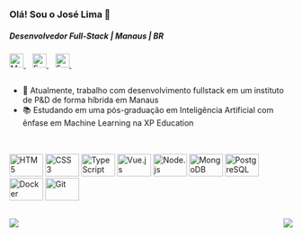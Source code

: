 ### Olá! Sou o José Lima 👋

##### Desenvolvedor Full-Stack | Manaus | BR

<p>
  <a href="https://www.linkedin.com/in/jose-kenosis/" target="_blank">
    <img height="25px" alt="My Likedin" src="https://img.shields.io/badge/LinkedIn-0077B5?style=for-the-badge&logo=linkedin&logoColor=white"/>
  </a>&nbsp;&nbsp;
  <a href="mailto:josekenosis@gmail.com" target="_blank">
    <img height="25px" alt= "E-mail" src="https://img.shields.io/badge/Gmail-D14836?style=for-the-badge&logo=gmail&logoColor=white"/>        
  </a>&nbsp;&nbsp;
  <a href="https://www.instagram.com/josekenosis" target="_blank">
    <img height="25px" alt= "E-mail" src="https://img.shields.io/badge/Instagram-E4405F?style=for-the-badge&logo=instagram&logoColor=white"/>        
  </a>&nbsp;&nbsp;
</p>

##

- 🔭 Atualmente, trabalho com desenvolvimento fullstack em um instituto de P&D de forma híbrida em Manaus
- 📚 Estudando em uma pós-graduação em Inteligência Artificial com ênfase em Machine Learning na XP Education

##

<div style="display: inline_block"><br>
  <img title="HTM 5" src="https://cdn.jsdelivr.net/gh/devicons/devicon/icons/html5/html5-original.svg" height="40" width="60"/>
  <img title="CSS 3" src="https://cdn.jsdelivr.net/gh/devicons/devicon/icons/css3/css3-original.svg" height="40" width="60"/>
  <img title="TypeScript" src="https://cdn.jsdelivr.net/gh/devicons/devicon/icons/typescript/typescript-original.svg" height="40" width="60"/>
  <img title="Vue.js" src="https://cdn.jsdelivr.net/gh/devicons/devicon/icons/vuejs/vuejs-original.svg" height="40" width="60"/>
  <img title="Node.js" src="https://cdn.jsdelivr.net/gh/devicons/devicon/icons/nodejs/nodejs-original.svg" height="40" width="60"/>
  <img title="MongoDB" src="https://cdn.jsdelivr.net/gh/devicons/devicon/icons/mongodb/mongodb-original.svg" height="40" width="60"/>
  <img title="PostgreSQL" src="https://cdn.jsdelivr.net/gh/devicons/devicon/icons/postgresql/postgresql-original.svg" height="40" width="60"/>
  <img title="Docker" src="https://cdn.jsdelivr.net/gh/devicons/devicon/icons/docker/docker-original.svg" height="40" width="60"/>
  <img title="Git" src="https://cdn.jsdelivr.net/gh/devicons/devicon/icons/git/git-original.svg" height="40" width="60"/>      
</div>   

##

<img align="left"  src="https://github-readme-stats.vercel.app/api?username=josekenosis&show_icons=true&theme=dracula&include_all_commits=true&count_private=true"/>

<p align="right" height="200px">
  <img src="https://github-readme-stats.vercel.app/api/top-langs/?username=josekenosis&exclude_repo=github-readme-stats,josekenosis.github.io&langs_count=10&layout=compact&theme=rose_pine&hide_border=true" />
</p>
  
##
          
          
          
          
          
